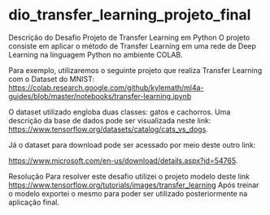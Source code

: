 # dio_transfer_learning_projeto_final 

Descrição do Desafio
Projeto de Transfer Learning em Python
O projeto consiste em aplicar o método de Transfer Learning em uma rede de Deep Learning na linguagem Python no ambiente COLAB.

Para exemplo, utilizaremos o seguinte projeto que realiza Transfer Learning com o Dataset do MNIST: https://colab.research.google.com/github/kylemath/ml4a-guides/blob/master/notebooks/transfer-learning.ipynb

O dataset utilizado engloba duas classes: gatos e cachorros. Uma descrição da base de dados pode ser visualizada neste link: https://www.tensorflow.org/datasets/catalog/cats_vs_dogs.

Já o dataset para download pode ser acessado por meio deste outro link:

https://www.microsoft.com/en-us/download/details.aspx?id=54765.

Resolução
Para resolver este desafio utilizei o projeto modelo deste link https://www.tensorflow.org/tutorials/images/transfer_learning Após treinar o modelo exportei o mesmo para poder ser utilizado posteriormente na aplicação final.
